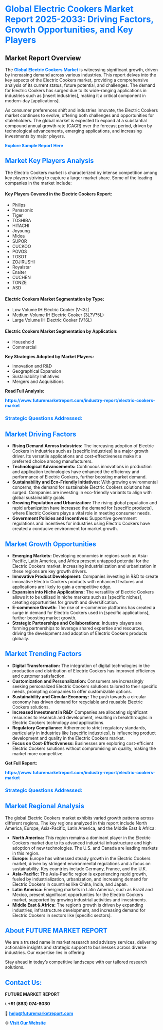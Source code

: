 <h1 style="color: #007BFF;">Global Electric Cookers Market Report 2025-2033: Driving Factors, Growth Opportunities, and Key Players</h1>

<section id="overview">
<h2>Market Report Overview</h2>
<p>The <a href="https://www.futuremarketreport.com/industry-report/electric-cookers-market" style="color: #007BFF; text-decoration: none;"><strong>Global Electric Cookers Market</strong></a> is witnessing significant growth, driven by increasing demand across various industries. This report delves into the key aspects of the Electric Cookers market, providing a comprehensive analysis of its current status, future potential, and challenges. The demand for Electric Cookers has surged due to its wide-ranging applications in industries such as [insert industries], making it a critical component in modern-day [applications].</p>
<p>As consumer preferences shift and industries innovate, the Electric Cookers market continues to evolve, offering both challenges and opportunities for stakeholders. The global market is expected to expand at a substantial compound annual growth rate (CAGR) over the forecast period, driven by technological advancements, emerging applications, and increasing investments by major players.</p>
</section>

<section id="overview">
<p><a href="https://www.futuremarketreport.com/request-sample/reportId=107262" style="color: #007BFF; text-decoration: none;"><strong>Explore Sample Report Here</strong></a></p>
</section>

<section id="key-players">
<h2 style="color: #007BFF;">Market Key Players Analysis</h2>
<p>The Electric Cookers market is characterized by intense competition among key players striving to capture a larger market share. Some of the leading companies in the market include:</p>
<h4>Key Players Covered in the Electric Cookers Report:</h4>
<ul><li>Philips</li><li>Panasonic</li><li>Tiger</li><li>TOSHIBA</li><li>HITACHI</li><li>Joyoung</li><li>Midea</li><li>SUPOR</li><li>CUCKOO</li><li>POVOS</li><li>TOSOT</li><li>ZOJIRUSHI</li><li>Royalstar</li><li>Enaiter</li><li>CUCHEN</li><li>TONZE</li><li>ASD</li></ul>
<h4>Electric Cookers Market Segmentation by Type:</h4>
<ul><li>Low Volume IH Electric Cooker (V&lt;3L)</li><li>Medium Volume IH Electric Cooker (3L?V?5L)</li><li>Large Volume IH Electric Cooker (V?6L)</li></ul>

<h4>Electric Cookers Market Segmentation by Application:</h4>
<ul><li>Household</li><li>Commercial</li></ul>
<p><strong>Key Strategies Adopted by Market Players:</strong></p>
<ul>
<li>Innovation and R&D</li>
<li>Geographical Expansion</li>
<li>Sustainability Initiatives</li>
<li>Mergers and Acquisitions</li>
</ul>
</section>

<section>
<p><strong>Read Full Analysis: </strong></p><a href="https://www.futuremarketreport.com/industry-report/electric-cookers-market" style="color: #007BFF; text-decoration: none;"><strong>https://www.futuremarketreport.com/industry-report/electric-cookers-market</strong></a>
<h3 style="color: #007BFF;">Strategic Questions Addressed:</h3>
</section>

<section id="driving-factors">
<h2 style="color: #007BFF;">Market Driving Factors</h2>
<ul>
<li><strong>Rising Demand Across Industries:</strong> The increasing adoption of Electric Cookers in industries such as [specific industries] is a major growth driver. Its versatile applications and cost-effectiveness make it a preferred choice among manufacturers.</li>
<li><strong>Technological Advancements:</strong> Continuous innovations in production and application technologies have enhanced the efficiency and performance of Electric Cookers, further boosting market demand.</li>
<li><strong>Sustainability and Eco-Friendly Initiatives:</strong> With growing environmental concerns, the demand for sustainable Electric Cookers solutions has surged. Companies are investing in eco-friendly variants to align with global sustainability goals.</li>
<li><strong>Growing Population and Urbanization:</strong> The rising global population and rapid urbanization have increased the demand for [specific products], where Electric Cookers plays a vital role in meeting consumer needs.</li>
<li><strong>Government Policies and Incentives:</strong> Supportive government regulations and incentives for industries using Electric Cookers have created a conducive environment for market growth.</li>
</ul>
</section>

<section id="growth-opportunities">
<h2 style="color: #007BFF;">Market Growth Opportunities</h2>
<ul>
<li><strong>Emerging Markets:</strong> Developing economies in regions such as Asia-Pacific, Latin America, and Africa present untapped potential for the Electric Cookers market. Increasing industrialization and urbanization in these regions are key growth drivers.</li>
<li><strong>Innovative Product Development:</strong> Companies investing in R&D to create innovative Electric Cookers products with enhanced features and applications are likely to gain a competitive edge.</li>
<li><strong>Expansion into Niche Applications:</strong> The versatility of Electric Cookers allows it to be utilized in niche markets such as [specific niches], creating opportunities for growth and diversification.</li>
<li><strong>E-commerce Growth:</strong> The rise of e-commerce platforms has created a surge in demand for Electric Cookers used in [specific applications], further boosting market growth.</li>
<li><strong>Strategic Partnerships and Collaborations:</strong> Industry players are forming partnerships to leverage shared expertise and resources, driving the development and adoption of Electric Cookers products globally.</li>
</ul>
</section>

<section id="trending-factors">
<h2 style="color: #007BFF;">Market Trending Factors</h2>
<ul>
<li><strong>Digital Transformation:</strong> The integration of digital technologies in the production and distribution of Electric Cookers has improved efficiency and customer satisfaction.</li>
<li><strong>Customization and Personalization:</strong> Consumers are increasingly seeking personalized Electric Cookers solutions tailored to their specific needs, prompting companies to offer customizable options.</li>
<li><strong>Sustainability and Circular Economy:</strong> The push towards a circular economy has driven demand for recyclable and reusable Electric Cookers solutions.</li>
<li><strong>Increased Investment in R&D:</strong> Companies are allocating significant resources to research and development, resulting in breakthroughs in Electric Cookers technology and applications.</li>
<li><strong>Regulatory Compliance:</strong> Adherence to strict regulatory standards, particularly in industries like [specific industries], is influencing product development and quality in the Electric Cookers market.</li>
<li><strong>Focus on Cost-Effectiveness:</strong> Businesses are exploring cost-efficient Electric Cookers solutions without compromising on quality, making the market more competitive.</li>
</ul>
</section>

<section>
<p><strong>Get Full Report: </strong></p><a href="https://www.futuremarketreport.com/industry-report/electric-cookers-market" style="color: #007BFF; text-decoration: none;"><strong>https://www.futuremarketreport.com/industry-report/electric-cookers-market</strong></a>
<h3 style="color: #007BFF;">Strategic Questions Addressed:</h3>
</section>


<section id="regional-analysis">
<h2 style="color: #007BFF;">Market Regional Analysis</h2>
<p>The global Electric Cookers market exhibits varied growth patterns across different regions. The key regions analyzed in this report include North America, Europe, Asia-Pacific, Latin America, and the Middle East & Africa:</p>
<ul>
<li><strong>North America:</strong> This region remains a dominant player in the Electric Cookers market due to its advanced industrial infrastructure and high adoption of new technologies. The U.S. and Canada are leading markets in this region.</li>
<li><strong>Europe:</strong> Europe has witnessed steady growth in the Electric Cookers market, driven by stringent environmental regulations and a focus on sustainability. Key countries include Germany, France, and the U.K.</li>
<li><strong>Asia-Pacific:</strong> The Asia-Pacific region is experiencing rapid growth, fueled by industrialization, urbanization, and increasing demand for Electric Cookers in countries like China, India, and Japan.</li>
<li><strong>Latin America:</strong> Emerging markets in Latin America, such as Brazil and Mexico, present significant opportunities for the Electric Cookers market, supported by growing industrial activities and investments.</li>
<li><strong>Middle East & Africa:</strong> The region’s growth is driven by expanding industries, infrastructure development, and increasing demand for Electric Cookers in sectors like [specific sectors].</li>
</ul>
</section>

<footer>
<h2 style="color: #007BFF;">About FUTURE MARKET REPORT</h2>
<p>We are a trusted name in market research and advisory services, delivering actionable insights and strategic support to businesses across diverse industries. Our expertise lies in offering:</p>

<p>Stay ahead in today’s competitive landscape with our tailored research solutions.</p>

<h2 style="color: #007BFF;">Contact Us:</h2>
<p><strong>FUTURE MARKET REPORT</strong></p>
<p>📞 <strong>+91 (883) 074-8030</strong></p>
<p>📧 <strong><a href="mailto:help@futuremarketreport.com" style="color: #007BFF;">help@futuremarketreport.com</a></strong></p>
<p>🌐 <strong><a href="https://www.futuremarketreport.com/" style="color: #007BFF;">Visit Our Website</a></strong></p>
</footer>